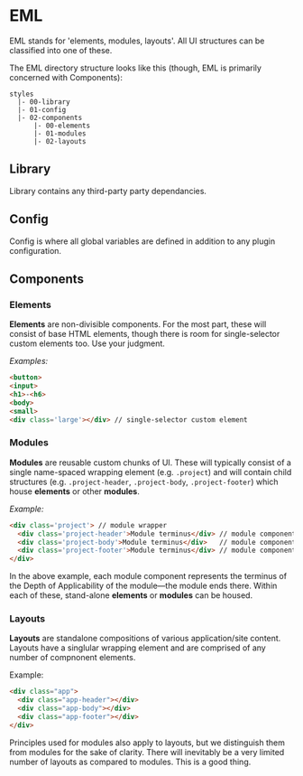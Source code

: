 # EML

EML stands for 'elements, modules, layouts'. All UI structures can be classified into one of these.

The EML directory structure looks like this (though, EML is primarily concerned with Components):
```JS
styles
  |- 00-library
  |- 01-config
  |- 02-components
      |- 00-elements
      |- 01-modules
      |- 02-layouts
```

## Library
Library contains any third-party party dependancies.

## Config
Config is where all global variables are defined in addition to any plugin configuration.

## Components

### Elements
**Elements** are non-divisible components. For the most part, these will consist of base HTML elements, though there is room for single-selector custom elements too. Use your judgment.

*Examples:*
```HTML
<button>
<input>
<h1>-<h6>
<body>
<small>
<div class='large'></div> // single-selector custom element
```

### Modules
**Modules** are reusable custom chunks of UI. These will typically consist of a single name-spaced wrapping element (e.g. `.project`) and will contain child structures (e.g. `.project-header`, `.project-body`, `.project-footer`) which house **elements** or other **modules**.

*Example:*
```HTML
<div class='project'> // module wrapper
  <div class='project-header'>Module terminus</div> // module component
  <div class='project-body'>Module terminus</div>   // module component
  <div class='project-footer'>Module terminus</div> // module component
</div>
```

In the above example, each module component represents the terminus of the Depth of Applicability of the module—the module ends there. Within each of these, stand-alone **elements** or **modules** can be housed.

### Layouts
**Layouts** are standalone compositions of various application/site content. Layouts have a singlular wrapping element and are comprised of any number of compnonent elements.

Example:
```HTML
<div class="app">
  <div class="app-header"></div>
  <div class="app-body"></div>
  <div class="app-footer"></div>
</div>
```

Principles used for modules also apply to layouts, but we distinguish them from modules for the sake of clarity. There will inevitably be a very limited number of layouts as compared to modules. This is a good thing.